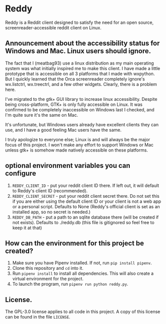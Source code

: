 # Reddy

Reddy is a Reddit client designed to satisfy the need for an open source, screenreader-accessible reddit client on Linux.

## Announcement about the accessibility status for Windows and Mac. Linux users should ignore.

The fact that I (meatbag93) use a linux distribution as my main operating system was what initially inspired me to make this client. 
I have made a little prototype that is accessible  on all 3 platforms that I made with wxpython. But I quickly learned that the Orca screenreader completely ignore's  wx.listctrl, wx.treectrl, and a few other widgets. Clearly, there is a problem here. 

I've migrated to the gtk+ GUI library to increase linux accessibility. Despite being cross-platform, GTK+ is only fully accessible on Linux. It was confirmed to be completely inaccessible on Windows last I checked, and I'm quite sure it's the same on Mac.

It's unfortunate, but Windows users already have excellent clients they can use, and I have a good feeling Mac users have the same.

I truly apologize to everyone else; Linux is and will always be the major focus of this project. I won't make any effort to support Windows or Mac unless gtk+ is somehow made natively accessible on these platforms.

## optional environment variables you can configure

1. `REDDY_CLIENT_ID` - put your reddit client ID there. If left out, it will default to Reddy's client ID (recommended).
2. `REDDY_CLIENT_SECRET` - put your reddit client secret there. Do not set this if you are either using the default client ID or your client is not a web app or a personal script. Defaults to None (Reddy's official client is set as an installed app, so no secret is needed.)
3. `REDDY_DB_PATH` - put a  path to an sqlite database there (will be created  if not exists). Defaults to ./reddy.db (this file is gitignored so feel free to keep it at that)

## How can  the environment for this project be created?

1. Make sure you have Pipenv installed. If not, run `pip install pipenv`. 
2. Clone this repository and `cd` into it.
3. Run `pipenv install` to install all dependencies. This will also create a virtual environment for the project.
4. To launch the program, run `pipenv run python reddy.py`.

## License.

The GPL-3.0 license applies to all code in this project. A copy of this license can be found in the file `LICENSE`.
